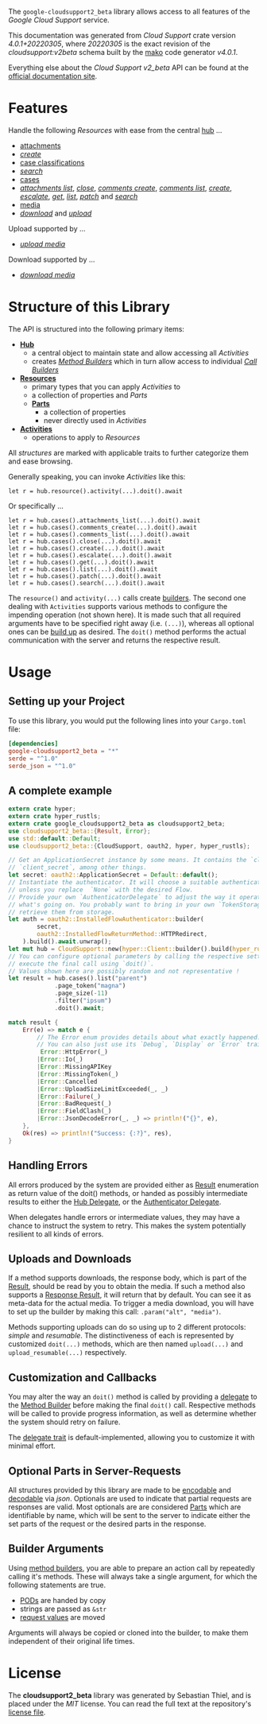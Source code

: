 <!---
DO NOT EDIT !
This file was generated automatically from 'src/generator/templates/api/README.md.mako'
DO NOT EDIT !
-->
The `google-cloudsupport2_beta` library allows access to all features of the *Google Cloud Support* service.

This documentation was generated from *Cloud Support* crate version *4.0.1+20220305*, where *20220305* is the exact revision of the *cloudsupport:v2beta* schema built by the [mako](http://www.makotemplates.org/) code generator *v4.0.1*.

Everything else about the *Cloud Support* *v2_beta* API can be found at the
[official documentation site](https://cloud.google.com/support/docs/apis).
# Features

Handle the following *Resources* with ease from the central [hub](https://docs.rs/google-cloudsupport2_beta/4.0.1+20220305/google_cloudsupport2_beta/CloudSupport) ... 

* [attachments](https://docs.rs/google-cloudsupport2_beta/4.0.1+20220305/google_cloudsupport2_beta/api::Attachment)
 * [*create*](https://docs.rs/google-cloudsupport2_beta/4.0.1+20220305/google_cloudsupport2_beta/api::AttachmentCreateCall)
* [case classifications](https://docs.rs/google-cloudsupport2_beta/4.0.1+20220305/google_cloudsupport2_beta/api::CaseClassification)
 * [*search*](https://docs.rs/google-cloudsupport2_beta/4.0.1+20220305/google_cloudsupport2_beta/api::CaseClassificationSearchCall)
* [cases](https://docs.rs/google-cloudsupport2_beta/4.0.1+20220305/google_cloudsupport2_beta/api::Case)
 * [*attachments list*](https://docs.rs/google-cloudsupport2_beta/4.0.1+20220305/google_cloudsupport2_beta/api::CaseAttachmentListCall), [*close*](https://docs.rs/google-cloudsupport2_beta/4.0.1+20220305/google_cloudsupport2_beta/api::CaseCloseCall), [*comments create*](https://docs.rs/google-cloudsupport2_beta/4.0.1+20220305/google_cloudsupport2_beta/api::CaseCommentCreateCall), [*comments list*](https://docs.rs/google-cloudsupport2_beta/4.0.1+20220305/google_cloudsupport2_beta/api::CaseCommentListCall), [*create*](https://docs.rs/google-cloudsupport2_beta/4.0.1+20220305/google_cloudsupport2_beta/api::CaseCreateCall), [*escalate*](https://docs.rs/google-cloudsupport2_beta/4.0.1+20220305/google_cloudsupport2_beta/api::CaseEscalateCall), [*get*](https://docs.rs/google-cloudsupport2_beta/4.0.1+20220305/google_cloudsupport2_beta/api::CaseGetCall), [*list*](https://docs.rs/google-cloudsupport2_beta/4.0.1+20220305/google_cloudsupport2_beta/api::CaseListCall), [*patch*](https://docs.rs/google-cloudsupport2_beta/4.0.1+20220305/google_cloudsupport2_beta/api::CasePatchCall) and [*search*](https://docs.rs/google-cloudsupport2_beta/4.0.1+20220305/google_cloudsupport2_beta/api::CaseSearchCall)
* [media](https://docs.rs/google-cloudsupport2_beta/4.0.1+20220305/google_cloudsupport2_beta/api::Media)
 * [*download*](https://docs.rs/google-cloudsupport2_beta/4.0.1+20220305/google_cloudsupport2_beta/api::MediaDownloadCall) and [*upload*](https://docs.rs/google-cloudsupport2_beta/4.0.1+20220305/google_cloudsupport2_beta/api::MediaUploadCall)


Upload supported by ...

* [*upload media*](https://docs.rs/google-cloudsupport2_beta/4.0.1+20220305/google_cloudsupport2_beta/api::MediaUploadCall)

Download supported by ...

* [*download media*](https://docs.rs/google-cloudsupport2_beta/4.0.1+20220305/google_cloudsupport2_beta/api::MediaDownloadCall)



# Structure of this Library

The API is structured into the following primary items:

* **[Hub](https://docs.rs/google-cloudsupport2_beta/4.0.1+20220305/google_cloudsupport2_beta/CloudSupport)**
    * a central object to maintain state and allow accessing all *Activities*
    * creates [*Method Builders*](https://docs.rs/google-cloudsupport2_beta/4.0.1+20220305/google_cloudsupport2_beta/client::MethodsBuilder) which in turn
      allow access to individual [*Call Builders*](https://docs.rs/google-cloudsupport2_beta/4.0.1+20220305/google_cloudsupport2_beta/client::CallBuilder)
* **[Resources](https://docs.rs/google-cloudsupport2_beta/4.0.1+20220305/google_cloudsupport2_beta/client::Resource)**
    * primary types that you can apply *Activities* to
    * a collection of properties and *Parts*
    * **[Parts](https://docs.rs/google-cloudsupport2_beta/4.0.1+20220305/google_cloudsupport2_beta/client::Part)**
        * a collection of properties
        * never directly used in *Activities*
* **[Activities](https://docs.rs/google-cloudsupport2_beta/4.0.1+20220305/google_cloudsupport2_beta/client::CallBuilder)**
    * operations to apply to *Resources*

All *structures* are marked with applicable traits to further categorize them and ease browsing.

Generally speaking, you can invoke *Activities* like this:

```Rust,ignore
let r = hub.resource().activity(...).doit().await
```

Or specifically ...

```ignore
let r = hub.cases().attachments_list(...).doit().await
let r = hub.cases().comments_create(...).doit().await
let r = hub.cases().comments_list(...).doit().await
let r = hub.cases().close(...).doit().await
let r = hub.cases().create(...).doit().await
let r = hub.cases().escalate(...).doit().await
let r = hub.cases().get(...).doit().await
let r = hub.cases().list(...).doit().await
let r = hub.cases().patch(...).doit().await
let r = hub.cases().search(...).doit().await
```

The `resource()` and `activity(...)` calls create [builders][builder-pattern]. The second one dealing with `Activities` 
supports various methods to configure the impending operation (not shown here). It is made such that all required arguments have to be 
specified right away (i.e. `(...)`), whereas all optional ones can be [build up][builder-pattern] as desired.
The `doit()` method performs the actual communication with the server and returns the respective result.

# Usage

## Setting up your Project

To use this library, you would put the following lines into your `Cargo.toml` file:

```toml
[dependencies]
google-cloudsupport2_beta = "*"
serde = "^1.0"
serde_json = "^1.0"
```

## A complete example

```Rust
extern crate hyper;
extern crate hyper_rustls;
extern crate google_cloudsupport2_beta as cloudsupport2_beta;
use cloudsupport2_beta::{Result, Error};
use std::default::Default;
use cloudsupport2_beta::{CloudSupport, oauth2, hyper, hyper_rustls};

// Get an ApplicationSecret instance by some means. It contains the `client_id` and 
// `client_secret`, among other things.
let secret: oauth2::ApplicationSecret = Default::default();
// Instantiate the authenticator. It will choose a suitable authentication flow for you, 
// unless you replace  `None` with the desired Flow.
// Provide your own `AuthenticatorDelegate` to adjust the way it operates and get feedback about 
// what's going on. You probably want to bring in your own `TokenStorage` to persist tokens and
// retrieve them from storage.
let auth = oauth2::InstalledFlowAuthenticator::builder(
        secret,
        oauth2::InstalledFlowReturnMethod::HTTPRedirect,
    ).build().await.unwrap();
let mut hub = CloudSupport::new(hyper::Client::builder().build(hyper_rustls::HttpsConnectorBuilder::new().with_native_roots().https_or_http().enable_http1().enable_http2().build()), auth);
// You can configure optional parameters by calling the respective setters at will, and
// execute the final call using `doit()`.
// Values shown here are possibly random and not representative !
let result = hub.cases().list("parent")
             .page_token("magna")
             .page_size(-11)
             .filter("ipsum")
             .doit().await;

match result {
    Err(e) => match e {
        // The Error enum provides details about what exactly happened.
        // You can also just use its `Debug`, `Display` or `Error` traits
         Error::HttpError(_)
        |Error::Io(_)
        |Error::MissingAPIKey
        |Error::MissingToken(_)
        |Error::Cancelled
        |Error::UploadSizeLimitExceeded(_, _)
        |Error::Failure(_)
        |Error::BadRequest(_)
        |Error::FieldClash(_)
        |Error::JsonDecodeError(_, _) => println!("{}", e),
    },
    Ok(res) => println!("Success: {:?}", res),
}

```
## Handling Errors

All errors produced by the system are provided either as [Result](https://docs.rs/google-cloudsupport2_beta/4.0.1+20220305/google_cloudsupport2_beta/client::Result) enumeration as return value of
the doit() methods, or handed as possibly intermediate results to either the 
[Hub Delegate](https://docs.rs/google-cloudsupport2_beta/4.0.1+20220305/google_cloudsupport2_beta/client::Delegate), or the [Authenticator Delegate](https://docs.rs/yup-oauth2/*/yup_oauth2/trait.AuthenticatorDelegate.html).

When delegates handle errors or intermediate values, they may have a chance to instruct the system to retry. This 
makes the system potentially resilient to all kinds of errors.

## Uploads and Downloads
If a method supports downloads, the response body, which is part of the [Result](https://docs.rs/google-cloudsupport2_beta/4.0.1+20220305/google_cloudsupport2_beta/client::Result), should be
read by you to obtain the media.
If such a method also supports a [Response Result](https://docs.rs/google-cloudsupport2_beta/4.0.1+20220305/google_cloudsupport2_beta/client::ResponseResult), it will return that by default.
You can see it as meta-data for the actual media. To trigger a media download, you will have to set up the builder by making
this call: `.param("alt", "media")`.

Methods supporting uploads can do so using up to 2 different protocols: 
*simple* and *resumable*. The distinctiveness of each is represented by customized 
`doit(...)` methods, which are then named `upload(...)` and `upload_resumable(...)` respectively.

## Customization and Callbacks

You may alter the way an `doit()` method is called by providing a [delegate](https://docs.rs/google-cloudsupport2_beta/4.0.1+20220305/google_cloudsupport2_beta/client::Delegate) to the 
[Method Builder](https://docs.rs/google-cloudsupport2_beta/4.0.1+20220305/google_cloudsupport2_beta/client::CallBuilder) before making the final `doit()` call. 
Respective methods will be called to provide progress information, as well as determine whether the system should 
retry on failure.

The [delegate trait](https://docs.rs/google-cloudsupport2_beta/4.0.1+20220305/google_cloudsupport2_beta/client::Delegate) is default-implemented, allowing you to customize it with minimal effort.

## Optional Parts in Server-Requests

All structures provided by this library are made to be [encodable](https://docs.rs/google-cloudsupport2_beta/4.0.1+20220305/google_cloudsupport2_beta/client::RequestValue) and 
[decodable](https://docs.rs/google-cloudsupport2_beta/4.0.1+20220305/google_cloudsupport2_beta/client::ResponseResult) via *json*. Optionals are used to indicate that partial requests are responses 
are valid.
Most optionals are are considered [Parts](https://docs.rs/google-cloudsupport2_beta/4.0.1+20220305/google_cloudsupport2_beta/client::Part) which are identifiable by name, which will be sent to 
the server to indicate either the set parts of the request or the desired parts in the response.

## Builder Arguments

Using [method builders](https://docs.rs/google-cloudsupport2_beta/4.0.1+20220305/google_cloudsupport2_beta/client::CallBuilder), you are able to prepare an action call by repeatedly calling it's methods.
These will always take a single argument, for which the following statements are true.

* [PODs][wiki-pod] are handed by copy
* strings are passed as `&str`
* [request values](https://docs.rs/google-cloudsupport2_beta/4.0.1+20220305/google_cloudsupport2_beta/client::RequestValue) are moved

Arguments will always be copied or cloned into the builder, to make them independent of their original life times.

[wiki-pod]: http://en.wikipedia.org/wiki/Plain_old_data_structure
[builder-pattern]: http://en.wikipedia.org/wiki/Builder_pattern
[google-go-api]: https://github.com/google/google-api-go-client

# License
The **cloudsupport2_beta** library was generated by Sebastian Thiel, and is placed 
under the *MIT* license.
You can read the full text at the repository's [license file][repo-license].

[repo-license]: https://github.com/Byron/google-apis-rsblob/main/LICENSE.md

